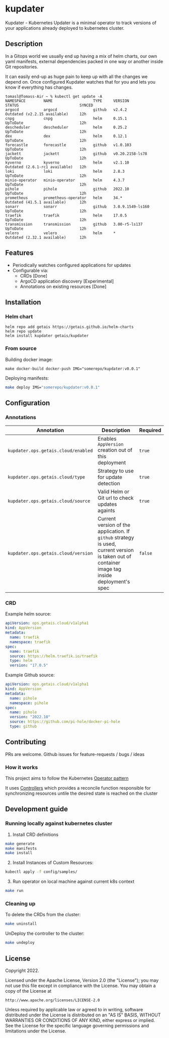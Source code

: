# kupdater
Kupdater - Kubernetes Updater is a minimal operator to track versions of your applications already deployed to kubernetes cluster.

## Description
In a Gitops world we usually end up having a mix of helm charts, our own yaml manifests, external dependencies packed in one way or another inside Git repositories. 

It can easily end-up as huge pain to keep up with all the changes we depend on. 
Once configured Kupdater watches that for you and lets you know if everything has changes.

```
tomasl@Tomass-Air ~ % kubectl get update -A
NAMESPACE        NAME                  TYPE     VERSION            STATUS                           SYNCED
argocd           argocd                github   v2.4.2             Outdated (v2.2.15 available)     12h
cnpg             cnpg                  helm     0.15.1             UpToDate                         12h
descheduler      descheduler           helm     0.25.2             UpToDate                         12h
dex              dex                   helm     0.12.1             UpToDate                         12h
forecastle       forecastle            github   v1.0.103           UpToDate                         12h
jackett          jackett               github   v0.20.2158-ls78    UpToDate                         12h
kyverno          kyverno               helm     v2.1.10            Outdated (2.6.1-rc1 available)   12h
loki             loki                  helm     2.8.3              UpToDate                         12h
minio-operator   minio-operator        helm     4.3.7              UpToDate                         12h
pihole           pihole                github   2022.10            UpToDate                         12h
prometheus       prometheus-operator   helm     34.*               Outdated (41.5.1 available)      12h
sonarr           sonarr                github   3.0.9.1549-ls160   UpToDate                         12h
traefik          traefik               helm     17.0.5             UpToDate                         12h
transmission     transmission          github   3.00-r5-ls137      UpToDate                         12h
velero           velero                helm     *                  Outdated (2.32.1 available)      12h
```

## Features
- Periodically watches configured applications for updates
- Configurable via:
  - CRDs [Done]
  - ArgoCD application discovery [Experimental]
  - Annotations on existing resources [Done]

## Installation
### Helm chart
```
helm repo add getais https://getais.github.io/helm-charts
helm repo update
helm install kupdater getais/kupdater
```

### From source
Building docker image:
```
make docker-build docker-push IMG="somerepo/kupdater:v0.0.1"
```
Deploying manifests:
```bash
make deploy IMG="somerepo/kupdater:v0.0.1"
```

## Configuration
### Annotations
| Annotation                          | Description                                                                                                                                    | Required |
| ----------------------------------- | ---------------------------------------------------------------------------------------------------------------------------------------------- | -------- |
| `kupdater.ops.getais.cloud/enabled` | Enables `AppVersion` creation out of this deployment                                                                                           | `true`   |
| `kupdater.ops.getais.cloud/type`    | Strategy to use for update detection                                                                                                           | `true`   |
| `kupdater.ops.getais.cloud/source`  | Valid Helm or Git url to check updates againts                                                                                                 | `true`   |
| `kupdater.ops.getais.cloud/version` | Current version of the application. If `github` strategy is used, current version is taken out of container image tag inside deployment's spec | `false`  |


### CRD
Example helm source:
```yaml
apiVersion: ops.getais.cloud/v1alpha1
kind: AppVersion
metadata:
  name: traefik
  namespace: traefik
spec:
  name: traefik
  source: https://helm.traefik.io/traefik
  type: helm
  version: "17.0.5"
```

Example Github source:
```yaml
apiVersion: ops.getais.cloud/v1alpha1
kind: AppVersion
metadata:
  name: pihole
  namespace: pihole
spec:
  name: pihole
  version: "2022.10"
  source: https://github.com/pi-hole/docker-pi-hole
  type: github
```

## Contributing
PRs are welcome. 
Github issues for feature-requests / bugs / ideas

### How it works
This project aims to follow the Kubernetes [Operator pattern](https://kubernetes.io/docs/concepts/extend-kubernetes/operator/)

It uses [Controllers](https://kubernetes.io/docs/concepts/architecture/controller/) 
which provides a reconcile function responsible for synchronizing resources untile the desired state is reached on the cluster 

## Development guide

### Running locally against kubernetes cluster
1. Install CRD definitions
```bash
make generate
make manifests
make install
```
2. Install Instances of Custom Resources:

```sh
kubectl apply -f config/samples/
```

3. Run operator on local machine against current k8s context
```bash
make run
```

### Cleaning up
To delete the CRDs from the cluster:

```sh
make uninstall
```

UnDeploy the controller to the cluster:

```sh
make undeploy
```

## License

Copyright 2022.

Licensed under the Apache License, Version 2.0 (the "License");
you may not use this file except in compliance with the License.
You may obtain a copy of the License at

    http://www.apache.org/licenses/LICENSE-2.0

Unless required by applicable law or agreed to in writing, software
distributed under the License is distributed on an "AS IS" BASIS,
WITHOUT WARRANTIES OR CONDITIONS OF ANY KIND, either express or implied.
See the License for the specific language governing permissions and
limitations under the License.


